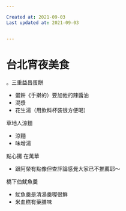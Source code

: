 ```yaml
---

Created at: 2021-09-03
Last updated at: 2021-09-03


---
```


# 台北宵夜美食


。三重益昌蛋餅

* 蛋餅《手擀的）要加他的辣醬油
* 混漿
* 花生湯（用飲料杯裝很方便喝）

草地人涼麵

* 涼麵
* 味增湯

點心攤
在萬華

* 跟阿榮有點像但查評論感覺大家已不推薦耶～

橋下伯魷魚羹

* 魷魚羹是清湯羹喔很鮮
* 米血糕有藥膳味

